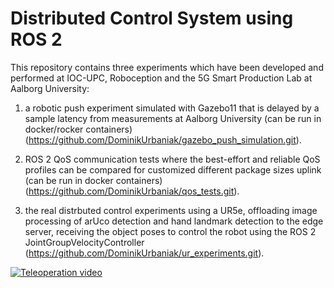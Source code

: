 # Distributed Control System using ROS 2 

This repository contains three experiments which have been developed and performed at IOC-UPC, Roboception and the 5G Smart Production Lab at Aalborg University:

1) a robotic push experiment simulated with Gazebo11 that is delayed by a sample latency from measurements at Aalborg University (can be run in docker/rocker containers) (https://github.com/DominikUrbaniak/gazebo_push_simulation.git).
   
2) ROS 2 QoS communication tests where the best-effort and reliable QoS profiles can be compared for customized different package sizes uplink (can be run in docker containers) (https://github.com/DominikUrbaniak/qos_tests.git).

3) the real distrbuted control experiments using a UR5e, offloading image processing of arUco detection and hand landmark detection to the edge server, receiving the object poses to control the robot using the ROS 2 JointGroupVelocityController (https://github.com/DominikUrbaniak/ur_experiments.git).

[![Teleoperation video](https://raw.githubusercontent.com/DominikUrbaniak/ros2_distributed_control_system/blob/main/teleoperation.png)](https://raw.githubusercontent.com/DominikUrbaniak/ros2_distributed_control_system/blob/main/teleoperation_5G_comp_comp.mp4)
